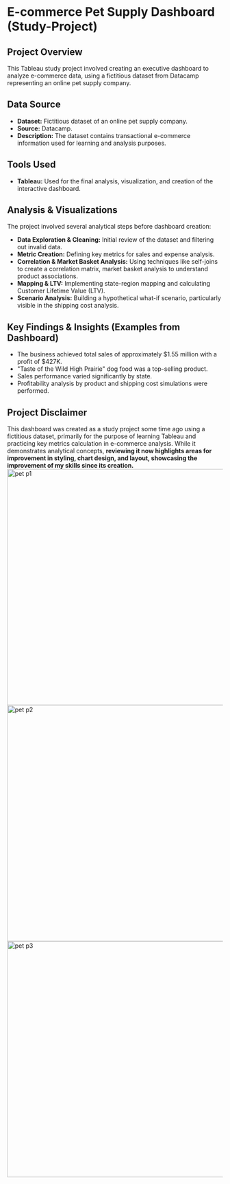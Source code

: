 # E-commerce Pet Supply Dashboard (Study-Project)

## Project Overview

This Tableau study project involved creating an executive dashboard to analyze e-commerce data, using a fictitious dataset from Datacamp representing an online pet supply company.

## Data Source

* **Dataset:** Fictitious dataset of an online pet supply company.
* **Source:** Datacamp.
* **Description:** The dataset contains transactional e-commerce information used for learning and analysis purposes.

## Tools Used

* **Tableau:** Used for the final analysis, visualization, and creation of the interactive dashboard. 

## Analysis & Visualizations

The project involved several analytical steps before dashboard creation:
* **Data Exploration & Cleaning:** Initial review of the dataset and filtering out invalid data.
* **Metric Creation:** Defining key metrics for sales and expense analysis.
* **Correlation & Market Basket Analysis:** Using techniques like self-joins to create a correlation matrix, market basket analysis to understand product associations.
* **Mapping & LTV:** Implementing state-region mapping and calculating Customer Lifetime Value (LTV).
* **Scenario Analysis:** Building a hypothetical what-if scenario, particularly visible in the shipping cost analysis.


## Key Findings & Insights (Examples from Dashboard)

* The business achieved total sales of approximately $1.55 million with a profit of $427K.
* "Taste of the Wild High Prairie" dog food was a top-selling product.
* Sales performance varied significantly by state.
* Profitability analysis by product and shipping cost simulations were performed.


## Project Disclaimer

This dashboard was created as a study project some time ago using a fictitious dataset, primarily for the purpose of learning Tableau and practicing key metrics calculation in e-commerce analysis. While it demonstrates analytical concepts, **reviewing it now highlights areas for improvement in styling, chart design, and layout, showcasing the improvement of my skills since its creation.**
<img width="550" alt="pet p1" src="https://github.com/user-attachments/assets/e908f160-6e3f-4173-8c59-9d1c5e3e42b8" />
<img width="550" alt="pet p2" src="https://github.com/user-attachments/assets/5f663ccb-0faf-463e-bae8-7c9d5eb0b9c3" />
<img width="550" alt="pet p3" src="https://github.com/user-attachments/assets/425f69d3-1565-4604-aacf-1191a70369e9" />

